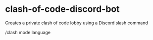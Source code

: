 # clash-of-code-discord-bot
Creates a private clash of code lobby using a Discord slash command

/clash mode language
